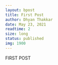 ```yaml
---
layout: bpost
title: First Post
author: Dhyan Thakkar
date: May 23, 2021
readtime: 2
size: long
status: published
img: 1900
---
```


FIRST POST

